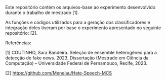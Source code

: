 
Este repositório contém os arquivos-base ao experimento desenvolvido durante o trabalho de mestrado [1]. 

As funções e códigos utilizados para a geração dos classificadores e integração deles tiveram por base o experimento apresentado no seguinte repositório: [2]. 

Referências: 

[1] COUTINHO, Sara Bandeira. Seleção de ensemble heterogêneo para a detecção de fake news. 2023. Dissertação (Mestrado em Ciência da Computação) – Universidade Federal de Pernambuco, Recife, 2023.

[2] https://github.com/Menelau/Hate-Speech-MCS
